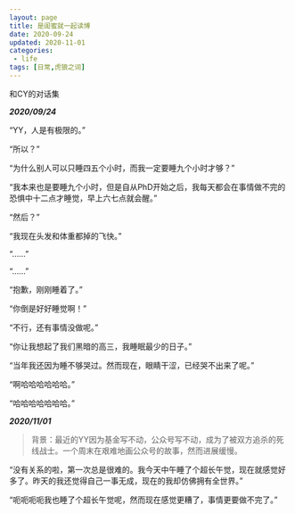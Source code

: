```yaml
---
layout: page
title: 是闺蜜就一起读博
date: 2020-09-24
updated: 2020-11-01
categories:
 - life
tags: [日常,虎狼之词]
---
```


和CY的对话集

***2020/09/24***

“YY，人是有极限的。”

“所以？”

“为什么别人可以只睡四五个小时，而我一定要睡九个小时才够？”

“我本来也是要睡九个小时，但是自从PhD开始之后，我每天都会在事情做不完的恐惧中十二点才睡觉，早上六七点就会醒。”

“然后？”

“我现在头发和体重都掉的飞快。”

“……”

“……”

“抱歉，刚刚睡着了。”

“你倒是好好睡觉啊！”

“不行，还有事情没做呢。”

“你让我想起了我们黑暗的高三，我睡眠最少的日子。”

“当年我还因为睡不够哭过。然而现在，眼睛干涩，已经哭不出来了呢。”

“啊哈哈哈哈哈哈。”

“哈哈哈哈哈哈哈。”

***2020/11/01***

> 背景：最近的YY因为基金写不动，公众号写不动，成为了被双方追杀的死线战士。一个周末在艰难地画公众号的故事，然而进展缓慢。

“没有关系的啦，第一次总是很难的。我今天中午睡了个超长午觉，现在就感觉好多了。昨天的我还觉得自己一事无成，现在的我却仿佛拥有全世界。”

“呃呃呃呃我也睡了个超长午觉呢，然而现在感觉更糟了，事情更要做不完了。”
